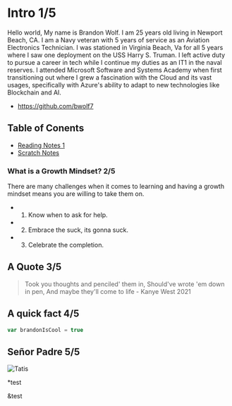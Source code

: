 # Intro 1/5

Hello world,
My name is Brandon Wolf. I am 25 years old living in Newport Beach, CA. I am a Navy veteran with 5 years of service as an Aviation Electronics Technician. I was stationed in Virginia Beach, Va for all 5 years where I saw one deployment on the USS Harry S. Truman. I left active duty to pursue a career in tech while I continue my duties as an IT1 in the naval reserves. I attended Microsoft Software and Systems Academy when first transitioning out where I grew a fascination with the Cloud and its vast usages, specifically with Azure's ability to adapt to new technologies like Blockchain and AI.

- https://github.com/bwolf7

## Table of Conents
- [Reading Notes 1](notes.md)
- [Scratch Notes](scratch_notes.md)

### What is a Growth Mindset? 2/5 
There are many challenges when it comes to learning and having a growth mindset means you are willing to take them on.
- 1. Know when to ask for help. 
- 2. Embrace the suck, its gonna suck. 
- 3. Celebrate the completion. 

## A Quote 3/5 
> Took you thoughts and penciled' them in,
Should've wrote 'em down in pen, 
And maybe they'll come to life - Kanye West 2021 


## A quick fact 4/5

```js
var brandonIsCool = true
```

## Señor Padre 5/5 
![Tatis](https://static01.nyt.com/images/2021/02/19/sports/19kepner-padres-print1/18kepner-padres-1-mediumSquareAt3X.jpg) 


*test

&test
